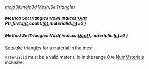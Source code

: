 _[mojo3d](../../modules/mojo3d/mojo3d-module.md):[mojo3d](../../modules/mojo3d/mojo3d-module.md).[Mesh](../../modules/mojo3d/mojo3d-mesh.md).SetTriangles_
##### Method SetTriangles:Void( indices:[UInt](../../modules/wonkey/wonkey-types-uint.md) Ptr,first:[Int](../../modules/wonkey/wonkey-types-int.md),count:[Int](../../modules/wonkey/wonkey-types-int.md),materialid:[Int](../../modules/wonkey/wonkey-types-int.md)=0 )
##### Method SetTriangles:Void( indices:[UInt](../../modules/wonkey/wonkey-types-uint.md)[],materialid:[Int](../../modules/wonkey/wonkey-types-int.md)=0 )
Sets tthe triangles for a material in the mesh.

`materialid` must be a valid material id in the range 0 to [NumMaterials](mojo3d-mesh-nummaterials.md) inclusive.
